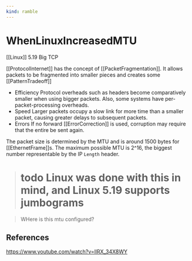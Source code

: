 ```yaml
---
kind: ramble
---
```


# WhenLinuxIncreasedMTU

[[Linux]] 5.19 Big TCP

[[ProtocolInternet]] has the concept of [[PacketFragmentation]].
It allows packets to be fragmented into smaller pieces and creates some [[PatternTradeoff]]

* Efficiency
    Protocol overheads such as headers become comparatively smaller when using bigger packets.
    Also, some systems have per-packet-processing overheads.
* Speed
    Larger packets occupy a slow link for more time than a smaller packet, causing greater delays to subsequent packets.
* Errors
    If no forward [[ErrorCorrection]] is used, corruption may require that the entire be sent again.

The packet size is determined by the MTU and is around 1500 bytes for [[EthernetFrame]]s. The maximum possible MTU is 2^16, the biggest number representable by the IP ``Length`` header.

> # todo Linux was done with this in mind, and Linux 5.19 supports jumbograms

> WHere is this mtu configured?

## References

<https://www.youtube.com/watch?v=llRX_34X8WY>
